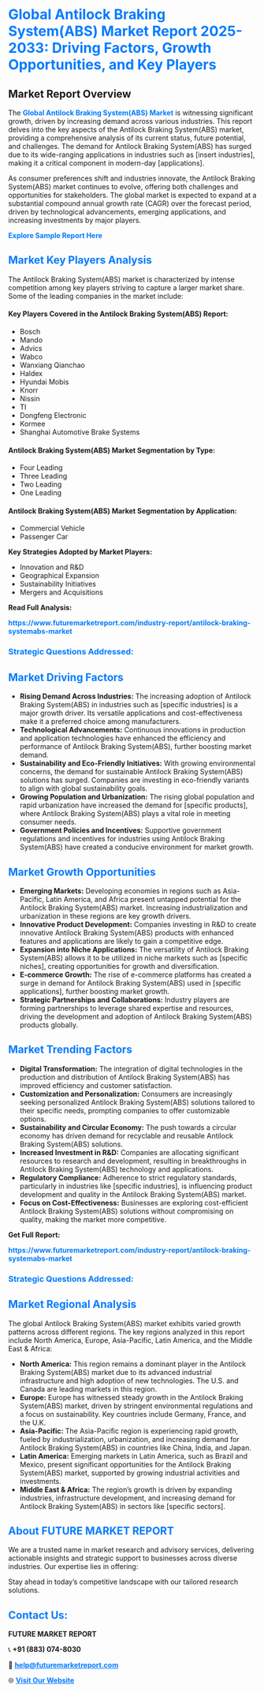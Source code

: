 <h1 style="color: #007BFF;">Global Antilock Braking System(ABS) Market Report 2025-2033: Driving Factors, Growth Opportunities, and Key Players</h1>

<section id="overview">
<h2>Market Report Overview</h2>
<p>The <a href="https://www.futuremarketreport.com/industry-report/antilock-braking-systemabs-market" style="color: #007BFF; text-decoration: none;"><strong>Global Antilock Braking System(ABS) Market</strong></a> is witnessing significant growth, driven by increasing demand across various industries. This report delves into the key aspects of the Antilock Braking System(ABS) market, providing a comprehensive analysis of its current status, future potential, and challenges. The demand for Antilock Braking System(ABS) has surged due to its wide-ranging applications in industries such as [insert industries], making it a critical component in modern-day [applications].</p>
<p>As consumer preferences shift and industries innovate, the Antilock Braking System(ABS) market continues to evolve, offering both challenges and opportunities for stakeholders. The global market is expected to expand at a substantial compound annual growth rate (CAGR) over the forecast period, driven by technological advancements, emerging applications, and increasing investments by major players.</p>
</section>

<section id="overview">
<p><a href="https://www.futuremarketreport.com/request-sample/reportId=89903" style="color: #007BFF; text-decoration: none;"><strong>Explore Sample Report Here</strong></a></p>
</section>

<section id="key-players">
<h2 style="color: #007BFF;">Market Key Players Analysis</h2>
<p>The Antilock Braking System(ABS) market is characterized by intense competition among key players striving to capture a larger market share. Some of the leading companies in the market include:</p>
<h4>Key Players Covered in the Antilock Braking System(ABS) Report:</h4>
<ul><li>Bosch</li><li>Mando</li><li>Advics</li><li>Wabco</li><li>Wanxiang Qianchao</li><li>Haldex</li><li>Hyundai Mobis</li><li>Knorr</li><li>Nissin</li><li>TI</li><li>Dongfeng Electronic</li><li>Kormee</li><li>Shanghai Automotive Brake Systems</li></ul>
<h4>Antilock Braking System(ABS) Market Segmentation by Type:</h4>
<ul><li>Four Leading</li><li>Three Leading</li><li>Two Leading</li><li>One Leading</li></ul>

<h4>Antilock Braking System(ABS) Market Segmentation by Application:</h4>
<ul><li>Commercial Vehicle</li><li>Passenger Car</li></ul>
<p><strong>Key Strategies Adopted by Market Players:</strong></p>
<ul>
<li>Innovation and R&D</li>
<li>Geographical Expansion</li>
<li>Sustainability Initiatives</li>
<li>Mergers and Acquisitions</li>
</ul>
</section>

<section>
<p><strong>Read Full Analysis: </strong></p><a href="https://www.futuremarketreport.com/industry-report/antilock-braking-systemabs-market" style="color: #007BFF; text-decoration: none;"><strong>https://www.futuremarketreport.com/industry-report/antilock-braking-systemabs-market</strong></a>
<h3 style="color: #007BFF;">Strategic Questions Addressed:</h3>
</section>

<section id="driving-factors">
<h2 style="color: #007BFF;">Market Driving Factors</h2>
<ul>
<li><strong>Rising Demand Across Industries:</strong> The increasing adoption of Antilock Braking System(ABS) in industries such as [specific industries] is a major growth driver. Its versatile applications and cost-effectiveness make it a preferred choice among manufacturers.</li>
<li><strong>Technological Advancements:</strong> Continuous innovations in production and application technologies have enhanced the efficiency and performance of Antilock Braking System(ABS), further boosting market demand.</li>
<li><strong>Sustainability and Eco-Friendly Initiatives:</strong> With growing environmental concerns, the demand for sustainable Antilock Braking System(ABS) solutions has surged. Companies are investing in eco-friendly variants to align with global sustainability goals.</li>
<li><strong>Growing Population and Urbanization:</strong> The rising global population and rapid urbanization have increased the demand for [specific products], where Antilock Braking System(ABS) plays a vital role in meeting consumer needs.</li>
<li><strong>Government Policies and Incentives:</strong> Supportive government regulations and incentives for industries using Antilock Braking System(ABS) have created a conducive environment for market growth.</li>
</ul>
</section>

<section id="growth-opportunities">
<h2 style="color: #007BFF;">Market Growth Opportunities</h2>
<ul>
<li><strong>Emerging Markets:</strong> Developing economies in regions such as Asia-Pacific, Latin America, and Africa present untapped potential for the Antilock Braking System(ABS) market. Increasing industrialization and urbanization in these regions are key growth drivers.</li>
<li><strong>Innovative Product Development:</strong> Companies investing in R&D to create innovative Antilock Braking System(ABS) products with enhanced features and applications are likely to gain a competitive edge.</li>
<li><strong>Expansion into Niche Applications:</strong> The versatility of Antilock Braking System(ABS) allows it to be utilized in niche markets such as [specific niches], creating opportunities for growth and diversification.</li>
<li><strong>E-commerce Growth:</strong> The rise of e-commerce platforms has created a surge in demand for Antilock Braking System(ABS) used in [specific applications], further boosting market growth.</li>
<li><strong>Strategic Partnerships and Collaborations:</strong> Industry players are forming partnerships to leverage shared expertise and resources, driving the development and adoption of Antilock Braking System(ABS) products globally.</li>
</ul>
</section>

<section id="trending-factors">
<h2 style="color: #007BFF;">Market Trending Factors</h2>
<ul>
<li><strong>Digital Transformation:</strong> The integration of digital technologies in the production and distribution of Antilock Braking System(ABS) has improved efficiency and customer satisfaction.</li>
<li><strong>Customization and Personalization:</strong> Consumers are increasingly seeking personalized Antilock Braking System(ABS) solutions tailored to their specific needs, prompting companies to offer customizable options.</li>
<li><strong>Sustainability and Circular Economy:</strong> The push towards a circular economy has driven demand for recyclable and reusable Antilock Braking System(ABS) solutions.</li>
<li><strong>Increased Investment in R&D:</strong> Companies are allocating significant resources to research and development, resulting in breakthroughs in Antilock Braking System(ABS) technology and applications.</li>
<li><strong>Regulatory Compliance:</strong> Adherence to strict regulatory standards, particularly in industries like [specific industries], is influencing product development and quality in the Antilock Braking System(ABS) market.</li>
<li><strong>Focus on Cost-Effectiveness:</strong> Businesses are exploring cost-efficient Antilock Braking System(ABS) solutions without compromising on quality, making the market more competitive.</li>
</ul>
</section>

<section>
<p><strong>Get Full Report: </strong></p><a href="https://www.futuremarketreport.com/industry-report/antilock-braking-systemabs-market" style="color: #007BFF; text-decoration: none;"><strong>https://www.futuremarketreport.com/industry-report/antilock-braking-systemabs-market</strong></a>
<h3 style="color: #007BFF;">Strategic Questions Addressed:</h3>
</section>


<section id="regional-analysis">
<h2 style="color: #007BFF;">Market Regional Analysis</h2>
<p>The global Antilock Braking System(ABS) market exhibits varied growth patterns across different regions. The key regions analyzed in this report include North America, Europe, Asia-Pacific, Latin America, and the Middle East & Africa:</p>
<ul>
<li><strong>North America:</strong> This region remains a dominant player in the Antilock Braking System(ABS) market due to its advanced industrial infrastructure and high adoption of new technologies. The U.S. and Canada are leading markets in this region.</li>
<li><strong>Europe:</strong> Europe has witnessed steady growth in the Antilock Braking System(ABS) market, driven by stringent environmental regulations and a focus on sustainability. Key countries include Germany, France, and the U.K.</li>
<li><strong>Asia-Pacific:</strong> The Asia-Pacific region is experiencing rapid growth, fueled by industrialization, urbanization, and increasing demand for Antilock Braking System(ABS) in countries like China, India, and Japan.</li>
<li><strong>Latin America:</strong> Emerging markets in Latin America, such as Brazil and Mexico, present significant opportunities for the Antilock Braking System(ABS) market, supported by growing industrial activities and investments.</li>
<li><strong>Middle East & Africa:</strong> The region’s growth is driven by expanding industries, infrastructure development, and increasing demand for Antilock Braking System(ABS) in sectors like [specific sectors].</li>
</ul>
</section>

<footer>
<h2 style="color: #007BFF;">About FUTURE MARKET REPORT</h2>
<p>We are a trusted name in market research and advisory services, delivering actionable insights and strategic support to businesses across diverse industries. Our expertise lies in offering:</p>

<p>Stay ahead in today’s competitive landscape with our tailored research solutions.</p>

<h2 style="color: #007BFF;">Contact Us:</h2>
<p><strong>FUTURE MARKET REPORT</strong></p>
<p>📞 <strong>+91 (883) 074-8030</strong></p>
<p>📧 <strong><a href="mailto:help@futuremarketreport.com" style="color: #007BFF;">help@futuremarketreport.com</a></strong></p>
<p>🌐 <strong><a href="https://www.futuremarketreport.com/" style="color: #007BFF;">Visit Our Website</a></strong></p>
</footer>